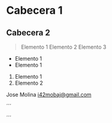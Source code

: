 # Cabecera 1
## Cabecera 2
> Elemento 1
> Elemento 2
> Elemento 3
* Elemento 1
* Elemento 1
1.  Elemento 1
1.  Elemento 2


Jose Molina <i42mobaj@gmail.com>

´´´
 
´´´

